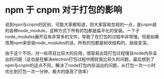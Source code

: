 # npm 于 cnpm 对于打包的影响
说到npm与cnpm的区别，可能大家都知道，但大家容易忽视的一点，是cnpm装的各种node_module，这种方式下所有的包都是扁平化的安装。一下子node_modules展开后有非常多的文件。导致了在打包的过程中非常慢。但是如果改用npm来安装node_modules的话，所有的包都是树状结构的，层级变深。

由于这个不同，对一些项目比较大的应用，很容易出现打包过程慢且node内存溢出的问题（这也是在解决electron打包过程中困扰我比较久的问题，最后想到了npm与cnpm的这点不同，解决了node打包内存溢出的问题，从打包一次一小时优化到打包一次一分钟，极大的提高了效率）